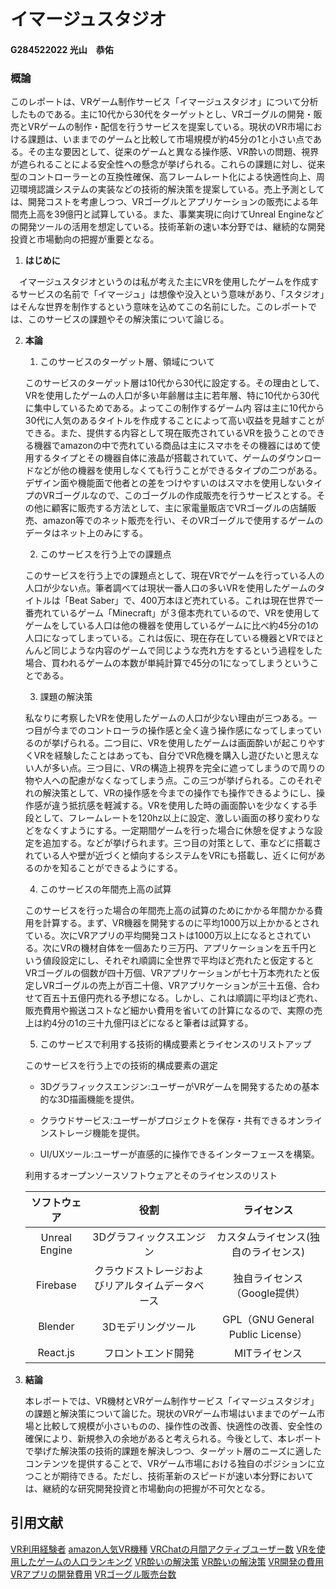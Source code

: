 # イマージュスタジオ

#### G284522022 光山　恭佑

### 概論

このレポートは、VRゲーム制作サービス「イマージュスタジオ」について分析したものである。主に10代から30代をターゲットとし、VRゴーグルの開発・販売とVRゲームの制作・配信を行うサービスを提案している。現状のVR市場における課題は、いままでのゲームと比較して市場規模が約45分の1と小さい点である。その主な要因として、従来のゲームと異なる操作感、VR酔いの問題、視界が遮られることによる安全性への懸念が挙げられる。これらの課題に対し、従来型のコントローラーとの互換性確保、高フレームレート化による快適性向上、周辺環境認識システムの実装などの技術的解決策を提案している。売上予測としては、開発コストを考慮しつつ、VRゴーグルとアプリケーションの販売による年間売上高を39億円と試算している。また、事業実現に向けてUnreal Engineなどの開発ツールの活用を想定している。技術革新の速い本分野では、継続的な開発投資と市場動向の把握が重要となる。

1. **はじめに**

　イマージュスタジオというのは私が考えた主にVRを使用したゲームを作成するサービスの名前で「イマージュ」は想像や没入という意味があり、「スタジオ」はそんな世界を制作するという意味を込めてこの名前にした。このレポートでは、このサービスの課題やその解決策について論じる。

2. **本論**
    1. このサービスのターゲット層、領域について

    このサービスのターゲット層は10代から30代に設定する。その理由として、VRを使用したゲームの人口が多い年齢層は主に若年層、特に10代から30代に集中しているためである。よってこの制作するゲーム内 容は主に10代から30代に人気のあるタイトルを作成することによって高い収益を見越すことができる。また、提供する内容として現在販売されているVRを扱うことのできる機器でamazonの中で売れている商品は主にスマホをその機器にはめて使用するタイプとその機器自体に液晶が搭載されていて、ゲームのダウンロードなどが他の機器を使用しなくても行うことができるタイプの二つがある。デザイン面や機能面で他者との差をつけやすいのはスマホを使用しないタイプのVRゴーグルなので、このゴーグルの作成販売を行うサービスとする。その他に顧客に販売する方法として、主に家電量販店でVRゴーグルの店舗販売、amazon等でのネット販売を行い、そのVRゴーグルで使用するゲームのデータはネット上のみにする。

    2. このサービスを行う上での課題点

    このサービスを行う上での課題点として、現在VRでゲームを行っている人の人口が少ない点。筆者調べては現状一番人口の多いVRを使用したゲームのタイトルは「Beat Saber」で、400万本ほど売れている。これは現在世界で一番売れているゲーム「Minecraft」が３億本売れているので、VRを使用してゲームをしている人口は他の機器を使用しているゲームに比べ約45分の1の人口になってしまっている。これは仮に、現在存在している機器とVRでほとんんど同じような内容のゲームで同じような売れ方をするという過程をした場合、買われるゲームの本数が単純計算で45分の1になってしまうということである。

    3. 課題の解決策

    私なりに考察したVRを使用したゲームの人口が少ない理由が三つある。一つ目が今までのコントローラの操作感と全く違う操作感になってしまっているのが挙げられる。二つ目に、VRを使用したゲームは画面酔いが起こりやすくVRを経験したことはあっても、自分でVR危機を購入し遊びたいと思えない人が多い点。三つ目に、VRの構造上視界を完全に遮ってしまうので周りの物や人への配慮がなくなってしまう点。この三つが挙げられる。このそれぞれの解決策として、VRの操作感を今までの操作でも操作できるようにし、操作感が違う抵抗感を軽減する。VRを使用した時の画面酔いを少なくする手段として、フレームレートを120hz以上に設定、激しい画面の移り変わりなどをなくすようにする。一定期間ゲームを行った場合に休憩を促すような設定を追加する。などが挙げられます。三つ目の対策として、車などに搭載されている人や壁が近づくと傾向するシステムをVRにも搭載し、近くに何があるのかを知ることができるようにする。

    4. このサービスの年間売上高の試算

    このサービスを行った場合の年間売上高の試算のためにかかる年間かかる費用を計算する。まず、VR機器を開発するのに平均1000万以上かかるとされている。次にVRアプリの平均開発コストは1000万以上になるとされている。次にVRの機材自体を一個あたり三万円、アプリケーションを五千円という値段設定にし、それぞれ順調に全世界で平均ほど売れたと仮定するとVRゴーグルの個数が四十万個、VRアプリケーションが七十万本売れたと仮定しVRゴーグルの売上が百二十億、VRアプリケーションが三十五億、合わせて百五十五億円売れる予想になる。しかし、これは順調に平均ほど売れ、販売費用や搬送コストなど細かい費用を省いての計算になるので、実際の売上は約4分の1の三十九億円ほどになると筆者は試算する。

    5. このサービスで利用する技術的構成要素とライセンスのリストアップ

    このサービスを行う上での技術的構成要素の選定

    - 3Dグラフィックスエンジン:ユーザーがVRゲームを開発するための基本的な3D描画機能を提供。

    - クラウドサービス:ユーザーがプロジェクトを保存・共有できるオンラインストレージ機能を提供。

    - UI/UXツール:ユーザーが直感的に操作できるインターフェースを構築。

    利用するオープンソースソフトウェアとそのライセンスのリスト

    |ソフトウェア|役割|ライセンス|
    |:---:|:---:|:---:|
    |Unreal Engine|3Dグラフィックスエンジン|カスタムライセンス(独自のライセンス)|
    |Firebase|クラウドストレージおよびリアルタイムデータベース|独自ライセンス（Google提供）|
    |Blender|3Dモデリングツール|GPL（GNU General Public License）|
    |React.js|フロントエンド開発|MITライセンス|

3. **結論**

    本レポートでは、VR機材とVRゲーム制作サービス「イマージュスタジオ」の課題と解決策について論じた。現状のVRゲーム市場はいままでのゲーム市場と比較して規模が小さいものの、操作性の改善、快適性の改善、安全性の確保により、新規参入の余地があると考えられる。今後として、本レポートで挙げた解決策の技術的課題を解決しつつ、ターゲット層のニーズに適したコンテンツを提供することで、VRゲーム市場における独自のポジションに立つことが期待できる。ただし、技術革新のスピードが速い本分野においては、継続的な研究開発投資と市場動向の把握が不可欠となる。

## 引用文献
[VR利用経験者](https://roundup-gamers.jp/article/2022/09/27/432.html)
[amazon人気VR機種](https://note.com/mild_wasp6226/n/neeae5c83887a)
[VRChatの月間アクティブユーザー数](https://realsound.jp/tech/2023/02/post-1247650_2.html)
[VRを使用したゲームの人口ランキング](https://m-s-y.com/app/ranking/vr-games/)
[VR酔いの解決策](https://www.xr-lifedig.com/beginner/240418_01)
[VR酔いの解決策](https://note.com/vr_yaruo389/n/n9253d1cc8b5a)
[VR開発の費用](https://metaversesouken.com/xr/development-4/)
[VRアプリの開発費用](https://hnavi.co.jp/knowledge/blog/vr-cost/)
[VRゴーグル販売台数](https://webtan.impress.co.jp/n/2023/10/30/45885)